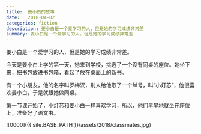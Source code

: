 ```yaml
---
title:  姜小白的故事
date:   2018-04-02
categories: fiction
description: 姜小白是一个爱学习的人，但是她的学习成绩非常差
summary: 姜小白是一个爱学习的人，但是她的学习成绩非常差
---
```


姜小白是一个爱学习的人，但是她的学习成绩非常差。

今天是姜小白上学的第一天，她来到学校，挑选了一个没有同桌的座位。她坐下来，把书包放进书包箱，看起了放在桌面上的新书。

有一个小朋友，他的名字叫罗梅汉，别人给他取了一个绰号，叫“小灯芯”，他很喜欢姜小白，于是就跟她做同桌。

第一节课开始了，小灯芯和姜小白一样喜欢学习，所以，他们早早地就坐在座位上，准备好了语文书。

![0000]({{ site.BASE_PATH }}/assets/2018/classmates.jpg)
